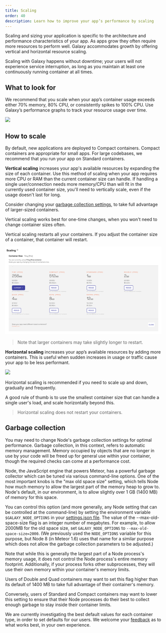 ```yaml
---
title: Scaling
order: 40
description: Learn how to improve your app’s performance by scaling
---
```


Scaling and sizing your application is specific to the architecture and performance characteristics of your app. As apps grow they often require more resources to perform well. Galaxy accommodates growth by offering vertical and horizontal resource scaling.

Scaling with Galaxy happens without downtime; your users will not experience service interruption, as long as you maintain at least one continuously running container at all times.

<h2 id="what-to-look-for">What to look for</h2>

We recommend that you scale when your app’s container usage exceeds either 70% memory, 80% CPU, or consistently spikes to 100% CPU. Use Galaxy’s performance graphs to track your resource usage over time. 

<img src="images/email-galaxy-performance-graphs-600x468.jpg" style="">

<h2 id="how-to">How to scale</h2>

By default, new applications are deployed to Compact containers. Compact containers are appropriate for small apps. For large codebases, we recommend that you run your app on Standard containers.

**Vertical scaling** increases your app's available resources by expanding the size of each container. Use this method of scaling when your app requires more CPU or RAM than the current container size can handle. If handling a single user/connection needs more memory/CPU than will fit in the currently used container size, you'll need to vertically scale, even if the usage doesn't last for long.

Consider changing your [garbage collection settings](#garbage-collection), to take full advantage of larger-sized containers.

Vertical scaling works best for one-time changes, when you won't need to change container sizes often. 

Vertical scaling restarts all your containers. If you adjust the container size of a container, that container will restart.

<img src="images/container-upsize.png" style="width: 780px;">

> Note that larger containers may take slightly longer to restart.

**Horizontal scaling** increases your app’s available resources by adding more containers. This is useful when sudden increases in usage or traffic cause your app to be less performant.

<img src="images/email-scale-up.gif" >

Horizontal scaling is recommended if you need to scale up and down, gradually and frequently.

A good rule of thumb is to use the smallest container size that can handle a single user's load, and scale horizontally beyond this.

> Horizontal scaling does not restart your containers.

<h2 id="garbage-collection">Garbage collection</h2>

You may need to change Node's garbage collection settings for optimal performance. Garbage collection, in this context, refers to automatic memory management. Memory occupied by objects that are no longer in use by your code will be freed up for general use within your container, though the required checks can come at a performance cost.

Node, the JavaScript engine that powers Meteor, has a powerful garbage collector which can be tuned via various command-line options. One of the most important knobs is the "max old space size" setting, which tells Node how much memory to allow the largest part of the memory heap to grow to. Node's default, in our environment, is to allow slightly over 1 GB (1400 MB) of memory for this space.

You can control this option (and more generally, any Node setting that can be controlled at the command-line) by setting the environment variable `$GALAXY_NODE_OPTIONS` in your [settings.json file](/deploy-setup.html#env-variables). The value of the --max-old-space-size flag is an integer number of megabytes. For example, to allow 2000MB for the old space size, set `GALAXY_NODE_OPTIONS` to `--max-old-space-size=2000`.  (We previously used the `NODE_OPTIONS` variable for this purpose, but Node 8 (in Meteor 1.6) uses that name for a similar purpose which does not allow the garbage collection parameters to be adjusted.)

Note that while this is generally the largest part of a Node process's memory usage, it does not control the Node process's entire memory footprint. Additionally, if your process forks other subprocesses, they will use their own memory within your container's memory limits.

Users of Double and Quad containers may want to set this flag higher than its default of 1400 MB to take full advantage of their container's memory.

Conversely, users of Standard and Compact containers may want to lower this setting to ensure that their Node processes do their best to collect enough garbage to stay inside their container limits.

We are currently investigating the best default values for each container type, in order to set defaults for our users. We welcome your <a href="https://support.portal.meteor.com/servicedesk/customer/portal/1/group/-1">feedback</a> as to what works best, in your own experience.


